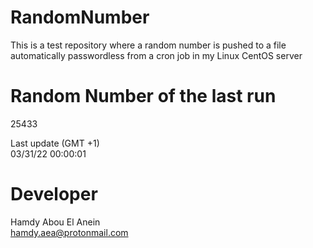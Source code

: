 # RandomNumber    
This is a test repository where a random number is pushed to a file automatically passwordless from a cron job in my Linux CentOS server    
# Random Number of the last run   
25433
      
Last update (GMT +1)    
03/31/22 00:00:01
# Developer    
Hamdy Abou El Anein   
hamdy.aea@protonmail.com
